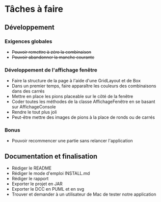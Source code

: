 # Tâches à faire
## Développement
### Exigences globales
- ~~Pouvoir remettre à zéro la combinaison~~
- ~~Pouvoir abandonner la manche courante~~
### Développement de l'affichage fenêtre
- Faire la structure de la page à l'aide d'une GridLayout et de Box
- Dans un premier temps, faire apparaître les couleurs des combinaisons dans des carrés
- Mettre en place les pions placeable sur le côté de la fenêtre
- Coder toutes les méthodes de la classe AffichageFenêtre en se basant sur AffichageConsole
- Rendre le tout plus joli
- Peut-être mettre des images de pions à la place de ronds ou de carrés
### Bonus
- Pouvoir recommencer une partie sans relancer l'application
## Documentation et finalisation
- Rédiger le README
- Rédiger le mode d'emploi INSTALL.md
- Rédiger le rapport
- Exporter le projet en JAR
- Exporter le DCC en PUML et en svg
- Trouver et demander à un utilisateur de Mac de tester notre application

